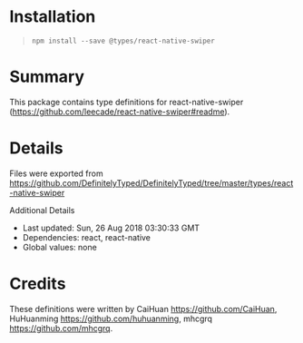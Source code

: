 # Installation
> `npm install --save @types/react-native-swiper`

# Summary
This package contains type definitions for react-native-swiper (https://github.com/leecade/react-native-swiper#readme).

# Details
Files were exported from https://github.com/DefinitelyTyped/DefinitelyTyped/tree/master/types/react-native-swiper

Additional Details
 * Last updated: Sun, 26 Aug 2018 03:30:33 GMT
 * Dependencies: react, react-native
 * Global values: none

# Credits
These definitions were written by CaiHuan <https://github.com/CaiHuan>, HuHuanming <https://github.com/huhuanming>, mhcgrq <https://github.com/mhcgrq>.
